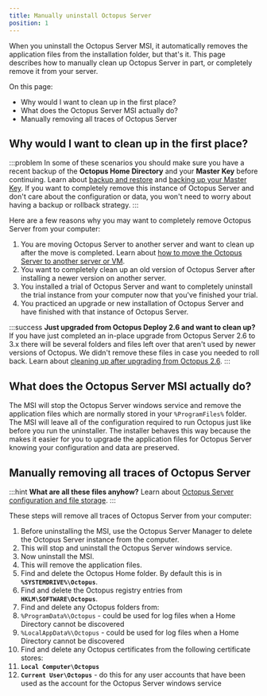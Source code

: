 ```yaml
---
title: Manually uninstall Octopus Server
position: 1
---
```



When you uninstall the Octopus Server MSI, it automatically removes the application files from the installation folder, but that's it. This page describes how to manually clean up Octopus Server in part, or completely remove it from your server.


On this page:


- Why would I want to clean up in the first place?
- What does the Octopus Server MSI actually do?
- Manually removing all traces of Octopus Server

## Why would I want to clean up in the first place?

:::problem
In some of these scenarios you should make sure you have a recent backup of the **Octopus Home Directory** and your **Master Key** before continuing. Learn about [backup and restore](/docs/home/administration/backup-and-restore.md) and [backing up your Master Key](/docs/home/reference/security-and-encryption.md). If you want to completely remove this instance of Octopus Server and don't care about the configuration or data, you won't need to worry about having a backup or rollback strategy.
:::


Here are a few reasons why you may want to completely remove Octopus Server from your computer:

1. You are moving Octopus Server to another server and want to clean up after the move is completed. Learn about [how to move the Octopus Server to another server or VM](/docs/home/administration/how-to-move-the-octopus-server-to-another-server-or-vm.md).
2. You want to completely clean up an old version of Octopus Server after installing a newer version on another server.
3. You installed a trial of Octopus Server and want to completely uninstall the trial instance from your computer now that you've finished your trial.
4. You practiced an upgrade or new installation of Octopus Server and have finished with that instance of Octopus Server.


:::success
**Just upgraded from Octopus Deploy 2.6 and want to clean up?**
If you have just completed an in-place upgrade from Octopus Server 2.6 to 3.x there will be several folders and files left over that aren't used by newer versions of Octopus. We didn't remove these files in case you needed to roll back. Learn about [cleaning up after upgrading from Octopus 2.6](/docs/home/administration/server-configuration-and-file-storage.md).
:::

## What does the Octopus Server MSI actually do?


The MSI will stop the Octopus Server windows service and remove the application files which are normally stored in your `%ProgramFiles%` folder. The MSI will leave all of the configuration required to run Octopus just like before you run the uninstaller. The installer behaves this way because the makes it easier for you to upgrade the application files for Octopus Server knowing your configuration and data are preserved.

## Manually removing all traces of Octopus Server

:::hint
**What are all these files anyhow?**
Learn about [Octopus Server configuration and file storage](/docs/home/administration/server-configuration-and-file-storage.md).
:::


These steps will remove all traces of Octopus Server from your computer:

1. Before uninstalling the MSI, use the Octopus Server Manager to delete the Octopus Server instance from the computer.
 1. This will stop and uninstall the Octopus Server windows service.
2. Now uninstall the MSI.
 1. This will remove the application files.
3. Find and delete the Octopus Home folder. By default this is in **`%SYSTEMDRIVE%\Octopus`**.
4. Find and delete the Octopus registry entries from **`HKLM\SOFTWARE\Octopus`**.
5. Find and delete any Octopus folders from:
 1. `%ProgramData%\Octopus` - could be used for log files when a Home Directory cannot be discovered
 2. `%LocalAppData%\Octopus` - could be used for log files when a Home Directory cannot be discovered
6. Find and delete any Octopus certificates from the following certificate stores:
 1. **`Local Computer\Octopus`**
 2. **`Current User\Octopus`** - do this for any user accounts that have been used as the account for the Octopus Server windows service
